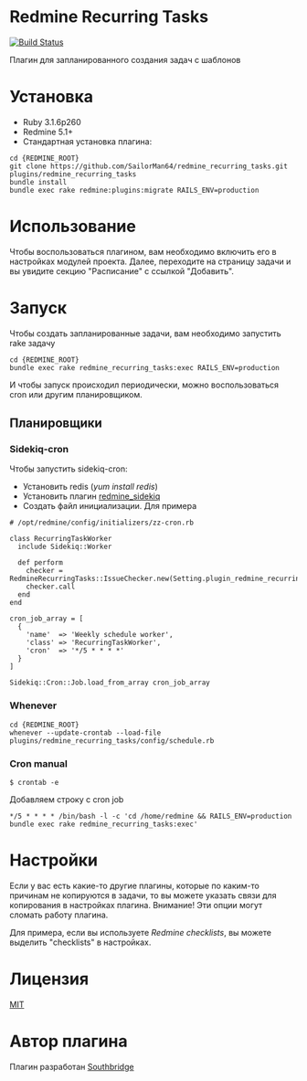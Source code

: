 # Redmine Recurring Tasks

[![Build Status](https://travis-ci.org/southbridgeio/redmine_recurring_tasks.svg?branch=master)](https://travis-ci.org/southbridgeio/redmine_recurring_tasks)

Плагин для запланированного создания задач с шаблонов

# Установка

* Ruby 3.1.6p260
* Redmine 5.1+
* Стандартная установка плагина:

```
cd {REDMINE_ROOT}
git clone https://github.com/SailorMan64/redmine_recurring_tasks.git plugins/redmine_recurring_tasks
bundle install
bundle exec rake redmine:plugins:migrate RAILS_ENV=production
```

# Использование

Чтобы воспользоваться плагином, вам необходимо включить его в настройках модулей проекта. Далее, переходите на страницу задачи
и вы увидите секцию "Расписание" с ссылкой "Добавить".

# Запуск

Чтобы создать запланированные задачи, вам необходимо запустить rake задачу

```
cd {REDMINE_ROOT}
bundle exec rake redmine_recurring_tasks:exec RAILS_ENV=production
```

И чтобы запуск происходил периодически, можно воспользоваться cron или другим планировщиком.

## Планировщики

### Sidekiq-cron

Чтобы запустить sidekiq-cron:

- Установить redis (*yum install redis*)
- Установить плагин [redmine_sidekiq](https://github.com/ogom/redmine_sidekiq)
- Создать файл инициализации. Для примера

```
# /opt/redmine/config/initializers/zz-cron.rb

class RecurringTaskWorker
  include Sidekiq::Worker

  def perform
    checker = RedmineRecurringTasks::IssueChecker.new(Setting.plugin_redmine_recurring_tasks)
    checker.call
  end
end

cron_job_array = [
  {
    'name'  => 'Weekly schedule worker',
    'class' => 'RecurringTaskWorker',
    'cron'  => '*/5 * * * *'
  }
]

Sidekiq::Cron::Job.load_from_array cron_job_array
```

### Whenever

```
cd {REDMINE_ROOT}
whenever --update-crontab --load-file plugins/redmine_recurring_tasks/config/schedule.rb
```

### Cron manual

```
$ crontab -e
```

Добавляем строку с cron job

```
*/5 * * * * /bin/bash -l -c 'cd /home/redmine && RAILS_ENV=production bundle exec rake redmine_recurring_tasks:exec'
```

# Настройки

Если у вас есть какие-то другие плагины, которые по каким-то причинам не копируются в задачи, то
вы можете указать связи для копирования в настройках плагина. Внимание! Эти опции могут сломать работу плагина.

Для примера, если вы используете *Redmine checklists*, вы можете выделить "checklists" в настройках. 

# Лицензия

[MIT](https://github.com/southbridgeio/redmine_recurring_tasks/blob/master/LICENSE)

# Автор плагина

Плагин разработан [Southbridge](https://southbridge.io)
